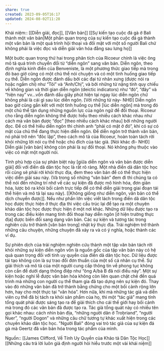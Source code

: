 ```yaml
---
share: true
created: 2023-09-05T16:17
updated: 2024-08-02T11:28
---
```

Khái niệm:: [[Diễn giải, đọc]], [[Văn bản]]
[[Sự kiến tạo cuộc đá gà ở Bali thành một văn bản|Một phần quan trọng của sự kiến tạo cuộc đá gà thành một văn bản là một quá trình hội thoại và đối mặt với một số người Bali chứ không phải là việc đọc và diễn giải văn hóa đằng sau lưng họ]] 

Một bước quan trọng thứ hai trong phân tích của Ricoeur chính là việc ông mô tả quá trình chuyển đổi từ “diễn ngôn” sang văn bản. Diễn ngôn, theo định nghĩa kinh điển của Benveniste, là một phương thức giao tiếp mà trong đó bao giờ cũng có một chủ thể nói chuyện và có một tình huống giao tiếp cụ thể. Diễn ngôn được đánh dấu bởi các đại từ nhân xưng (được nói ra hoặc ngầm chỉ) như “Tôi” và “Anh/Chị”, và bởi những từ nặng tính quy chiếu về không gian và thời gian diễn ngôn (deictic indicators) như “đó”, “đây” và “hiện nay” vv...vốn đánh dấu giây phút hiện tại ngay lúc diễn ngôn chứ không phải là cái gì sau lúc diễn ngôn. [Với những từ này- NHĐ] Diễn ngôn bao giờ cũng gắn kết với một tình huống cụ thể [lúc diễn ngôn] mà trong đó một chủ thể tận dụng những nguồn lực của ngôn ngữ để đối thoại. Ricoeur cho rằng diễn ngôn không thể được hiểu theo nhiều cách khác nhau như cách mà văn bản được “đọc” [theo nhiều cách khác nhau] bởi những người đọc. Để có thể hiểu diễn ngôn thì chính anh “phải có mặt ở đó”, khi có sự có mặt của chủ thể đang thực hiện diễn ngôn. Để diễn ngôn trở thành văn bản, nó phải trở nên “đôc lập”, theo cách mô tả của Ricoeur, hoàn toàn tách rời khỏi những lời nói cụ thể hoặc chủ đích của tác giả. [Nói khác đi- NHĐ] Diễn giải [văn bản] không còn phải là sự đối thoại. Nó không phụ thuộc vào việc có mặt một người nói. 

Tính phù hợp của sự phân biệt này [giữa diễn ngôn và văn bản được diễn giải] đối với điền dã dân tộc học là rất rõ ràng. Một nhà điền dã dân tộc học rồi cũng sẽ phải rời khỏi thực địa, đem theo văn bản để có thể thực hiện việc diễn giải sau này. (Và trong số những “văn bản” đem đi thì chúng ta có thể nói đến những trí nhớ về các sự kiện đã được mô hình hóa, đơn giản hóa, lược bỏ ra khỏi bối cảnh trực tiếp để có thể diễn giải trong giai đoạn tái thể hiện và mô tả lại sau này). [[Không giống như diễn ngôn, văn bản có thể dịch chuyển được]]. Nếu như phần lớn việc viết lách trong điền dã dân tộc học được thực hiện ở thực địa thì việc cấu trúc lại để tạo ra một chuyên khảo dân tộc học được thực hiện ở một nơi khác. Những dữ liệu được tạo ra trong các điều kiện mang tính đối thoại hay diễn ngôn [ở hiện trường thực địa] được biến đổi sang dạng văn bản. Các sự kiện và tương tác trong nghiên cứu trở thành [văn bản trong] nhật ký thực địa. Trải nghiệm trở thành những câu chuyện, những chuyện đã xảy ra và có ý nghĩa, hoặc thành các ví dụ. 

Sự phiên dịch của trải nghiệm nghiên cứu thành một tập văn bản tách rời khỏi những sự kiện diễn ngôn vốn là nguồn gốc của tập văn bản này có hệ quả quan trọng đối với tính uy quyền của điền dã dân tộc học. Dữ liệu được tái tạo không còn là sự trao đổi đơn thuần của một số cá nhân cụ thể. Sự giải thích và mô tả của một người cung cấp thông tin về phong tục không còn cần để dưới dạng thông điệp như “ông A/bà B đã nói điều này”. Một sự kiện hoặc nghi lễ được văn bản hóa không còn liên quan chặt chẽ đến quá trình mà những con người cụ thể tham gia đã tạo dựng nên sự kiện đó. Thay vào đó những văn bản đã trở thành bằng chứng cho một bối cảnh rộng lớn hơn, hay cho một thực tại “văn hóa”. Hơn nữa, khi mà những tác giả và diễn viên cụ thể đã bị tách ra khỏi sản phẩm của họ, thì một “tác giả” mang tính tổng quát phải được sáng tạo ra để giải thích cho cái thế giới hay bối cảnh mà trong đó các văn bản đã được tạo ra. Tác giả tổng quát này có nhiều tên gọi khác nhau: cách nhìn bản địa, “những người dân ở Trobriand”, “người Nuer”, “người Dogon” và những câu chữ tương tự khác xuất hiện trong các chuyên khảo dân tộc học. "Người Bali" đóng vai trò tác giả của sự kiện đá gà mà Geertz đã văn bản hóa trong tác phẩm của mình.

Nguồn:: [[James Clifford, Về Tính Uy Quyền của Khảo tả Dân Tộc Học]]
[[Những câu trả lời luôn giả định người hỏi hiểu trước một vài khái niệm]]